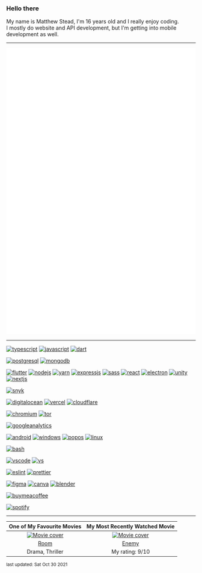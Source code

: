 ### Hello there
My name is Matthew Stead, I'm 16 years old and I really enjoy coding.<br/>
I mostly do website and API development, but I'm getting into mobile development as well.

---

![Metrics](https://raw.githubusercontent.com/matievisthekat/matievisthekat/master/github-metrics.svg)

---

[![typescript](https://img.shields.io/badge/TypeScript-007ACC?style=for-the-badge&logo=typescript&logoColor=white)](https://typescriptlang.org)
[![javascript](https://img.shields.io/badge/JavaScript-323330?style=for-the-badge&logo=javascript&logoColor=F7DF1E)](https://javascript.com)
[![dart](https://img.shields.io/badge/Dart-0175C2?style=for-the-badge&logo=dart&logoColor=white)](https://dart.dev)

[![postgresql](https://img.shields.io/badge/PostgreSQL-316192?style=for-the-badge&logo=postgresql&logoColor=white)](https://postgresql.org)
[![mongodb](https://img.shields.io/badge/MongoDB-white?style=for-the-badge&logo=mongodb&logoColor=4EA94B)](https://mongodb.org)

[![flutter](https://img.shields.io/badge/Flutter-02569B?style=for-the-badge&logo=flutter&logoColor=white)](https://flutter.dev)
[![nodejs](https://img.shields.io/badge/Node.js-339933?style=for-the-badge&logo=nodedotjs&logoColor=white)](https://nodejs.org)
[![yarn](https://img.shields.io/badge/Yarn-2C8EBB?style=for-the-badge&logo=yarn&logoColor=white)](https://yarnpkg.com)
[![expressjs](https://img.shields.io/badge/Express.js-000000?style=for-the-badge&logo=express&logoColor=white)](https://expressjs.com)
[![sass](https://img.shields.io/badge/Sass-CC6699?style=for-the-badge&logo=sass&logoColor=white)](https://sass-lang.com)
[![react](https://img.shields.io/badge/React-20232A?style=for-the-badge&logo=react&logoColor=61DAFB)](https://reactjs.org)
[![electron](https://img.shields.io/badge/Electron-2B2E3A?style=for-the-badge&logo=electron&logoColor=9FEAF9)](https://electronjs.org)
[![unity](https://img.shields.io/badge/Unity-100000?style=for-the-badge&logo=unity&logoColor=white)](https://unity3d.com)
[![nextjs](https://img.shields.io/badge/next.js-000000?style=for-the-badge&logo=nextdotjs&logoColor=white)](https://nextjs.org)

[![snyk](https://img.shields.io/badge/Snyk-4C4A73?style=for-the-badge&logo=snyk&logoColor=white)](https://snyk.io)

[![digitalocean](https://img.shields.io/badge/Digital_Ocean-0080FF?style=for-the-badge&logo=DigitalOcean&logoColor=white)](https://digitalocean.com)
[![vercel](https://img.shields.io/badge/Vercel-000000?style=for-the-badge&logo=vercel&logoColor=white)](https://vercel.com)
[![cloudflare](https://img.shields.io/badge/Cloudflare-F38020?style=for-the-badge&logo=Cloudflare&logoColor=white)](https://cloudflare.com)

[![chromium](https://img.shields.io/badge/Google_chrome-4285F4?style=for-the-badge&logo=Google-chrome&logoColor=white)](https://chromium.org)
[![tor](https://img.shields.io/badge/Tor_Browser-7D4698?style=for-the-badge&logo=Tor-Browser&logoColor=white)](https://torporject.org)

[![googleanalytics](https://img.shields.io/badge/Google%20Analytics-E37400?style=for-the-badge&logo=google%20analytics&logoColor=white)](https://analytics.google.com)

[![android](https://img.shields.io/badge/Android-3DDC84?style=for-the-badge&logo=android&logoColor=white)](https://android.com)
[![windows](https://img.shields.io/badge/Windows-0078D6?style=for-the-badge&logo=windows&logoColor=white)](https://windows.com)
[![popos](https://img.shields.io/badge/Pop!_OS-48B9C7?style=for-the-badge&logo=Pop!_OS&logoColor=white)](https://pop.system76.com)
[![linux](https://img.shields.io/badge/Linux-FCC624?style=for-the-badge&logo=linux&logoColor=black)](https://linux.org)

[![bash](https://img.shields.io/badge/GNU%20Bash-4EAA25?style=for-the-badge&logo=GNU%20Bash&logoColor=white)](https://gnu.org/software/bash/)

[![vscode](https://img.shields.io/badge/Visual_Studio_Code-0078D4?style=for-the-badge&logo=visual%20studio%20code&logoColor=white)](https://code.visualstudio.com)
[![vs](https://img.shields.io/badge/Visual_Studio-5C2D91?style=for-the-badge&logo=visual%20studio&logoColor=white)](https://visualstudio.com)

[![eslint](https://img.shields.io/badge/eslint-3A33D1?style=for-the-badge&logo=eslint&logoColor=white)](https://eslint.org)
[![prettier](https://img.shields.io/badge/prettier-1A2C34?style=for-the-badge&logo=prettier&logoColor=F7BA3E)](https://prettier.io)

[![figma](https://img.shields.io/badge/Figma-F24E1E?style=for-the-badge&logo=figma&logoColor=white)](https://figma.com)
[![canva](https://img.shields.io/badge/Canva-%2300C4CC.svg?&style=for-the-badge&logo=Canva&logoColor=white)](https://canva.com)
[![blender](https://img.shields.io/badge/blender-%23F5792A.svg?style=for-the-badge&logo=blender&logoColor=white)](https://blender.org)

[![buymeacoffee](https://img.shields.io/badge/Buy_Me_A_Coffee-FFDD00?style=for-the-badge&logo=buy-me-a-coffee&logoColor=black)](https://buymeacoffee.com/matievisthekat)

[![spotify](https://img.shields.io/badge/Spotify-1ED760?&style=for-the-badge&logo=spotify&logoColor=white)](https://open.spotify.com/user/matievisthekat)

---

<!--START_SECTION:movies-->
| One of My Favourite Movies | My Most Recently Watched Movie |
| :---: | :---: |
| [![Movie cover](https://m.media-amazon.com/images/M/MV5BMjE4NzgzNzEwMl5BMl5BanBnXkFtZTgwMTMzMDE0NjE@._V1_UY209_CR0,0,140,209_AL_.jpg)](https://imdb.com/title/tt7557108/?ref_=ttls_li_i) | [![Movie cover](https://m.media-amazon.com/images/M/MV5BMTQ2NzA5NjE4N15BMl5BanBnXkFtZTgwMjQ4NzMxMTE@._V1_SX105_CR0,0,105,153_.jpg)](https://imdb.com/title/tt2316411/) |
| [Room](https://imdb.com/title/tt7557108/?ref_=ttls_li_i) | [Enemy](https://imdb.com/title/tt2316411/) |
| Drama, Thriller | My rating: 9/10 |

<sup>last updated: Sat Oct 30 2021</sup>

<!--END_SECTION:movies-->
